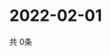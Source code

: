 # 2022-02-01
  共 0条

  <!-- BEGIN -->
  <!-- 最后更新时间Tue Feb 01 2022 08:06:24 GMT+0000 (Coordinated Universal Time) -->
  
  <!-- END -->
  
  